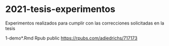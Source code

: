 # 2021-tesis-experimentos

Experimentos realizados para cumplir con las correcciones solicitadas en la tesis

1-demo*.Rmd Rpub public https://rpubs.com/adiedrichs/717173




